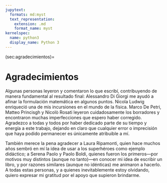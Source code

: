 ```yaml
---
jupytext:
  formats: md:myst
  text_representation:
    extension: .md
    format_name: myst
kernelspec:
  name: python3
  display_name: Python 3
---
```


(sec:agradecimientos)=

# Agradecimientos

Algunas personas leyeron y comentaron lo que escribí, contribuyendo de manera
fundamental al resultado final: Alessandro Di Giorgi me ayudó a afinar la
formulación matemática en algunos puntos. Nicola Ludwig enriqueció una de mis
incursiones en el mundo de la física. Marco De Petri, Matteo Princisgh y
Nicolò Rosati leyeron cuidadosamente los borradores y encontraron muchas
imperfecciones que espero haber corregido. Agradezco a todas y todos por haber
dedicado parte de su tiempo y energía a este trabajo, dejando en claro que
cualquier error o imprecisión que haya podido permanecer es únicamente
atribuible a mí.

También merece la pena agradecer a Laura Ripamonti, quien hace muchos años
sembró en mí la idea de usar a los superhéroes como ejemplo didáctico; a Serena
Paolo y Paolo Boldi, quienes fueron los primeros&mdash;por motivos muy
distintos (aunque no tanto)&mdash;en conocer mi idea de escribir un libro, y
por razones similares (aunque no idénticas) me animaron a hacerlo. A todas
estas personas, y a quienes inevitablemente estoy olvidando, quiero expresar
mi gratitud por el apoyo que supieron brindarme.